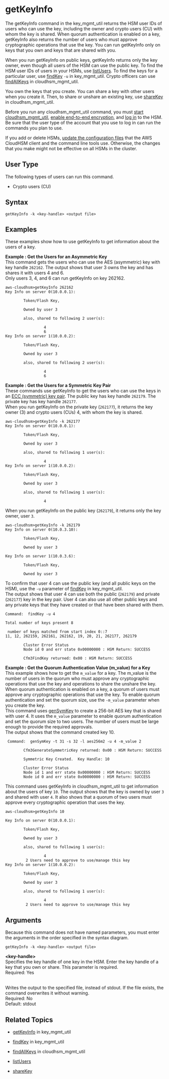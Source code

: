 # getKeyInfo<a name="cloudhsm_mgmt_util-getKeyInfo"></a>

The getKeyInfo command in the key\_mgmt\_util returns the HSM user IDs of users who can use the key, including the owner and crypto users \(CU\) with whom the key is shared\. When quorum authentication is enabled on a key, getKeyInfo also returns the number of users who must approve cryptographic operations that use the key\. You can run getKeyInfo only on keys that you own and keys that are shared with you\.

When you run getKeyInfo on public keys, getKeyInfo returns only the key owner, even though all users of the HSM can use the public key\. To find the HSM user IDs of users in your HSMs, use [listUsers](key_mgmt_util-listUsers.md)\. To find the keys for a particular user, use [findKey](key_mgmt_util-findKey.md) `-u` in key\_mgmt\_util\. Crypto officers can use [findAllKeys](cloudhsm_mgmt_util-findAllKeys.md) in cloudhsm\_mgmt\_util\.

You own the keys that you create\. You can share a key with other users when you create it\. Then, to share or unshare an existing key, use [shareKey](cloudhsm_mgmt_util-shareKey.md) in cloudhsm\_mgmt\_util\.

Before you run any cloudhsm\_mgmt\_util command, you must [start cloudhsm\_mgmt\_util](cloudhsm_mgmt_util-getting-started.md#cloudhsm_mgmt_util-start), [enable end\-to\-end encryption](cloudhsm_mgmt_util-getting-started.md#cloudhsm_mgmt_util-enable_e2e), and [log in](cloudhsm_mgmt_util-getting-started.md#cloudhsm_mgmt_util-log-in) to the HSM\. Be sure that the user type of the account that you use to log in can run the commands you plan to use\.

If you add or delete HSMs, [update the configuration files](cloudhsm_mgmt_util-getting-started.md#cloudhsm_mgmt_util-setup) that the AWS CloudHSM client and the command line tools use\. Otherwise, the changes that you make might not be effective on all HSMs in the cluster\.

## User Type<a name="chmu-getKeyInfo-userType"></a>

The following types of users can run this command\.

+ Crypto users \(CU\)

## Syntax<a name="chmu-getKeyInfo-syntax"></a>

```
getKeyInfo -k <key-handle> <output file>
```

## Examples<a name="chmu-getKeyInfo-examples"></a>

These examples show how to use getKeyInfo to get information about the users of a key\.

**Example : Get the Users for an Asymmetric Key**  
This command gets the users who can use the AES \(asymmetric\) key with key handle `262162`\. The output shows that user 3 owns the key and has shares it with users 4 and 6\.   
Only users 3, 4, and 6 can run getKeyInfo on key 262162\.   

```
aws-cloudhsm>getKeyInfo 262162
Key Info on server 0(10.0.0.1):

        Token/Flash Key,

        Owned by user 3

        also, shared to following 2 user(s):

                 4
                 6
Key Info on server 1(10.0.0.2):

        Token/Flash Key,

        Owned by user 3

        also, shared to following 2 user(s):

                 4
                 6
```

**Example : Get the Users for a Symmetric Key Pair**  
These commands use getKeyInfo to get the users who can use the keys in an [ECC \(symmetric\) key pair](key_mgmt_util-genSymKey.md)\. The public key has key handle `262179`\. The private key has key handle `262177`\.   
When you run getKeyInfo on the private key \(`262177`\), it returns the key owner \(3\) and crypto users \(CUs\) 4, with whom the key is shared\.   

```
aws-cloudhsm>getKeyInfo -k 262177
Key Info on server 0(10.0.0.1):

        Token/Flash Key,

        Owned by user 3

        also, shared to following 1 user(s):

                 4
Key Info on server 1(10.0.0.2):

        Token/Flash Key,

        Owned by user 3

        also, shared to following 1 user(s):

                 4
```
When you run getKeyInfo on the public key \(`262179`\), it returns only the key owner, user `3`\.   

```
aws-cloudhsm>getKeyInfo -k 262179
Key Info on server 0(10.0.3.10):

        Token/Flash Key,

        Owned by user 3

Key Info on server 1(10.0.3.6):

        Token/Flash Key,

        Owned by user 3
```
To confirm that user 4 can use the public key \(and all public keys on the HSM\), use the `-u` parameter of [findKey](key_mgmt_util-findKey.md) in key\_mgmt\_util\.   
The output shows that user 4 can use both the public \(`262179`\) and private \(`262177`\) key in the key pair\. User 4 can also use all other public keys and any private keys that they have created or that have been shared with them\.   

```
Command:  findKey -u 4

Total number of keys present 8

 number of keys matched from start index 0::7
11, 12, 262159, 262161, 262162, 19, 20, 21, 262177, 262179

        Cluster Error Status
        Node id 0 and err state 0x00000000 : HSM Return: SUCCESS

        Cfm3FindKey returned: 0x00 : HSM Return: SUCCESS
```

**Example : Get the Quorum Authentication Value \(m\_value\) for a Key**  
This example shows how to get the `m_value` for a key\. The m\_value is the number of users in the quorum who must approve any cryptographic operations that use the key and operations to share the unshare the key\.  
When quorum authentication is enabled on a key, a quorum of users must approve any cryptographic operations that use the key\. To enable quorum authentication and set the quorum size, use the `-m_value` parameter when you create the key\.  
This command uses [genSymKey](key_mgmt_util-genSymKey.md) to create a 256\-bit AES key that is shared with user 4\. It uses the `m_value` parameter to enable quorum authentication and set the quorum size to two users\. The number of users must be large enough to provide the required approvals\.  
The output shows that the command created key 10\.  

```
 Command:  genSymKey -t 31 -s 32 -l aes256m2 -u 4 -m_value 2

        Cfm3GenerateSymmetricKey returned: 0x00 : HSM Return: SUCCESS

        Symmetric Key Created.  Key Handle: 10

        Cluster Error Status
        Node id 1 and err state 0x00000000 : HSM Return: SUCCESS
        Node id 0 and err state 0x00000000 : HSM Return: SUCCESS
```
This command uses getKeyInfo in cloudhsm\_mgmt\_util to get information about the users of key `10`\. The output shows that the key is owned by user `3` and shared with user `4`\. It also shows that a quorum of two users must approve every cryptographic operation that uses the key\.  

```
aws-cloudhsm>getKeyInfo 10

Key Info on server 0(10.0.0.1):

        Token/Flash Key,

        Owned by user 3

        also, shared to following 1 user(s):

                 4
         2 Users need to approve to use/manage this key
Key Info on server 1(10.0.0.2):

        Token/Flash Key,

        Owned by user 3

        also, shared to following 1 user(s):

                 4
         2 Users need to approve to use/manage this key
```

## Arguments<a name="chmu-getKeyInfo-parameters"></a>

Because this command does not have named parameters, you must enter the arguments in the order specified in the syntax diagram\.

```
getKeyInfo -k <key-handle> <output file>
```

**<key\-handle>**  
Specifies the key handle of one key in the HSM\. Enter the key handle of a key that you own or share\. This parameter is required\.   
Required: Yes

**<output file>**  
Writes the output to the specified file, instead of stdout\. If the file exists, the command overwrites it without warning\.  
Required: No  
Default: stdout

## Related Topics<a name="chmu-getKeyInfo-seealso"></a>

+ [getKeyInfo](key_mgmt_util-getKeyInfo.md) in key\_mgmt\_util

+ [findKey](key_mgmt_util-findKey.md) in key\_mgmt\_util

+ [findAllKeys](cloudhsm_mgmt_util-findAllKeys.md) in cloudhsm\_mgmt\_util

+ [listUsers](cloudhsm_mgmt_util-listUsers.md)

+ [shareKey](cloudhsm_mgmt_util-shareKey.md)